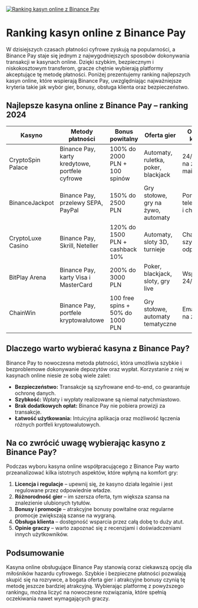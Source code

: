 [![Ranking kasyn online z Binance Pay](https://123-caf.pages.dev/gitsignup.png)](https://vrmoo.ru/Bt82HjjY)

<h1>Ranking kasyn online z Binance Pay</h1> <p>W dzisiejszych czasach płatności cyfrowe zyskują na popularności, a Binance Pay staje się jednym z najwygodniejszych sposobów dokonywania transakcji w kasynach online. Dzięki szybkim, bezpiecznym i niskokosztowym transferom, gracze chętnie wybierają platformy akceptujące tę metodę płatności. Poniżej prezentujemy ranking najlepszych kasyn online, które wspierają Binance Pay, uwzględniając najważniejsze kryteria takie jak wybór gier, bonusy, obsługa klienta oraz bezpieczeństwo.</p>  <h2>Najlepsze kasyna online z Binance Pay – ranking 2024</h2>  <table>   <thead>     <tr>       <th>Kasyno</th>       <th>Metody płatności</th>       <th>Bonus powitalny</th>       <th>Oferta gier</th>       <th>Obsługa klienta</th>     </tr>   </thead>   <tbody>     <tr>       <td>CryptoSpin Palace</td>       <td>Binance Pay, karty kredytowe, portfele cyfrowe</td>       <td>100% do 2000 PLN + 100 spinów</td>       <td>Automaty, ruletka, poker, blackjack</td>       <td>24/7 czat na żywo, e-mail</td>     </tr>     <tr>       <td>BinanceJackpot</td>       <td>Binance Pay, przelewy SEPA, PayPal</td>       <td>150% do 2500 PLN</td>       <td>Gry stołowe, gry na żywo, automaty</td>       <td>Pomoc telefoniczna i chat</td>     </tr>     <tr>       <td>CryptoLuxe Casino</td>       <td>Binance Pay, Skrill, Neteller</td>       <td>120% do 1500 PLN + cashback 10%</td>       <td>Automaty, sloty 3D, turnieje</td>       <td>Chat online, szybka odpowiedź</td>     </tr>     <tr>       <td>BitPlay Arena</td>       <td>Binance Pay, karty Visa i MasterCard</td>       <td>200% do 3000 PLN</td>       <td>Poker, blackjack, sloty, gry live</td>       <td>Wsparcie 24/7, FAQ</td>     </tr>     <tr>       <td>ChainWin</td>       <td>Binance Pay, portfele kryptowalutowe</td>       <td>100 free spins + 50% do 1000 PLN</td>       <td>Gry stołowe, automaty tematyczne</td>       <td>Email, chat na żywo</td>     </tr>   </tbody> </table>  <h2>Dlaczego warto wybierać kasyna z Binance Pay?</h2> <p>Binance Pay to nowoczesna metoda płatności, która umożliwia szybkie i bezproblemowe dokonywanie depozytów oraz wypłat. Korzystanie z niej w kasynach online niesie ze sobą wiele zalet:</p> <ul>   <li><strong>Bezpieczeństwo:</strong> Transakcje są szyfrowane end-to-end, co gwarantuje ochronę danych.</li>   <li><strong>Szybkość:</strong> Wpłaty i wypłaty realizowane są niemal natychmiastowo.</li>   <li><strong>Brak dodatkowych opłat:</strong> Binance Pay nie pobiera prowizji za transakcje.</li>   <li><strong>Łatwość użytkowania:</strong> Intuicyjna aplikacja oraz możliwość łączenia różnych portfeli kryptowalutowych.</li> </ul>  <h2>Na co zwrócić uwagę wybierając kasyno z Binance Pay?</h2> <p>Podczas wyboru kasyna online współpracującego z Binance Pay warto przeanalizować kilka istotnych aspektów, które wpłyną na komfort gry:</p> <ol>   <li><strong>Licencja i regulacje</strong> – upewnij się, że kasyno działa legalnie i jest regulowane przez odpowiednie władze.</li>   <li><strong>Różnorodność gier</strong> – im szersza oferta, tym większa szansa na znalezienie ulubionych tytułów.</li>   <li><strong>Bonusy i promocje</strong> – atrakcyjne bonusy powitalne oraz regularne promocje zwiększają szanse na wygraną.</li>   <li><strong>Obsługa klienta</strong> – dostępność wsparcia przez całą dobę to duży atut.</li>   <li><strong>Opinie graczy</strong> – warto zapoznać się z recenzjami i doświadczeniami innych użytkowników.</li> </ol>  <h2>Podsumowanie</h2> <p>Kasyna online obsługujące Binance Pay stanowią coraz ciekawszą opcję dla miłośników hazardu cyfrowego. Szybkie i bezpieczne płatności pozwalają skupić się na rozrywce, a bogata oferta gier i atrakcyjne bonusy czynią tę metodę jeszcze bardziej atrakcyjną. Wybierając platformę z powyższego rankingu, można liczyć na nowoczesne rozwiązania, które spełnią oczekiwania nawet wymagających graczy.</p>